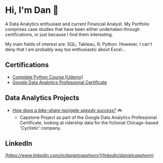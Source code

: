 # Hi, I'm Dan 👋

A Data Analytics enthusiast and current Financial Analyst. My Portfolio comprises case studies that have been either undertaken through certifications, or just because I find them interesting. 

My main fields of interest are: SQL; Tableau, R; Python. However, I can't deny that I am probably way too enthusiastic about Excel...


## Certifications

* [Complete Python Course [Udemy]](https://drive.google.com/file/d/11nJpo9FVWS2tzRYqfFuzhbaOR0TGw92Y/view?usp=drive_link)
* [Google Data Analytics Professional Certificate](https://drive.google.com/file/d/1oJWFd6-neLzKBo1a64Ns8jL7V5EU3vhS/view?usp=sharing)


## Data Analytics Projects

* [*How does a bike-share navigate speedy success?*](https://github.com/danielcapehorn/cyclistic.git) 🚲
    - Capstone Project as part of the Google Data Analytics Professional Certificate, looking at ridership data for the fictional Chicago-based 'Cyclistic' company.

## LinkedIn
*[https://www.linkedin.com/in/danielcapehorn/](linkedin/danielcapehorn)*




